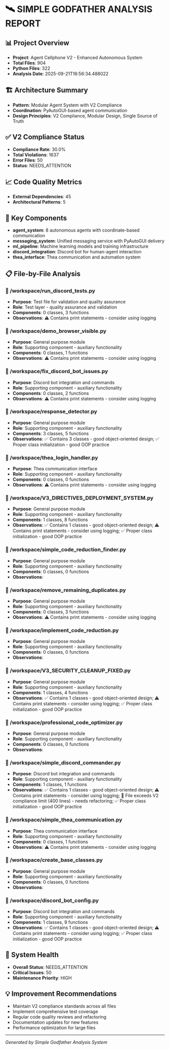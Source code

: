 # 🛰️ SIMPLE GODFATHER ANALYSIS REPORT

## 📊 Project Overview
- **Project**: Agent Cellphone V2 - Enhanced Autonomous System
- **Total Files**: 904
- **Python Files**: 322
- **Analysis Date**: 2025-09-21T16:56:34.488022

## 🏗️ Architecture Summary
- **Pattern**: Modular Agent System with V2 Compliance
- **Coordination**: PyAutoGUI-based agent communication
- **Design Principles**: V2 Compliance, Modular Design, Single Source of Truth

## ✅ V2 Compliance Status
- **Compliance Rate**: 30.0%
- **Total Violations**: 1637
- **Error Files**: 50
- **Status**: NEEDS_ATTENTION

## 📈 Code Quality Metrics
- **External Dependencies**: 45
- **Architectural Patterns**: 5

## 🔧 Key Components
- **agent_system**: 8 autonomous agents with coordinate-based communication
- **messaging_system**: Unified messaging service with PyAutoGUI delivery
- **ml_pipeline**: Machine learning models and training infrastructure
- **discord_integration**: Discord bot for human-agent interaction
- **thea_interface**: Thea communication and automation system

## 📋 File-by-File Analysis

### 📂 /workspace/run_discord_tests.py
- **Purpose**: Test file for validation and quality assurance
- **Role**: Test layer - quality assurance and validation
- **Components**: 0 classes, 3 functions
- **Observations**: ⚠️ Contains print statements - consider using logging

### 📂 /workspace/demo_browser_visible.py
- **Purpose**: General purpose module
- **Role**: Supporting component - auxiliary functionality
- **Components**: 0 classes, 1 functions
- **Observations**: ⚠️ Contains print statements - consider using logging

### 📂 /workspace/fix_discord_bot_issues.py
- **Purpose**: Discord bot integration and commands
- **Role**: Supporting component - auxiliary functionality
- **Components**: 0 classes, 2 functions
- **Observations**: ⚠️ Contains print statements - consider using logging

### 📂 /workspace/response_detector.py
- **Purpose**: General purpose module
- **Role**: Supporting component - auxiliary functionality
- **Components**: 3 classes, 5 functions
- **Observations**: ✅ Contains 3 classes - good object-oriented design; ✅ Proper class initialization - good OOP practice

### 📂 /workspace/thea_login_handler.py
- **Purpose**: Thea communication interface
- **Role**: Supporting component - auxiliary functionality
- **Components**: 0 classes, 0 functions
- **Observations**: ⚠️ Contains print statements - consider using logging

### 📂 /workspace/V3_DIRECTIVES_DEPLOYMENT_SYSTEM.py
- **Purpose**: General purpose module
- **Role**: Supporting component - auxiliary functionality
- **Components**: 1 classes, 8 functions
- **Observations**: ✅ Contains 1 classes - good object-oriented design; ⚠️ Contains print statements - consider using logging; ✅ Proper class initialization - good OOP practice

### 📂 /workspace/simple_code_reduction_finder.py
- **Purpose**: General purpose module
- **Role**: Supporting component - auxiliary functionality
- **Components**: 0 classes, 0 functions
- **Observations**: 

### 📂 /workspace/remove_remaining_duplicates.py
- **Purpose**: General purpose module
- **Role**: Supporting component - auxiliary functionality
- **Components**: 0 classes, 3 functions
- **Observations**: ⚠️ Contains print statements - consider using logging

### 📂 /workspace/implement_code_reduction.py
- **Purpose**: General purpose module
- **Role**: Supporting component - auxiliary functionality
- **Components**: 0 classes, 0 functions
- **Observations**: 

### 📂 /workspace/V3_SECURITY_CLEANUP_FIXED.py
- **Purpose**: General purpose module
- **Role**: Supporting component - auxiliary functionality
- **Components**: 1 classes, 4 functions
- **Observations**: ✅ Contains 1 classes - good object-oriented design; ⚠️ Contains print statements - consider using logging; ✅ Proper class initialization - good OOP practice

### 📂 /workspace/professional_code_optimizer.py
- **Purpose**: General purpose module
- **Role**: Supporting component - auxiliary functionality
- **Components**: 0 classes, 0 functions
- **Observations**: 

### 📂 /workspace/simple_discord_commander.py
- **Purpose**: Discord bot integration and commands
- **Role**: Supporting component - auxiliary functionality
- **Components**: 1 classes, 1 functions
- **Observations**: ✅ Contains 1 classes - good object-oriented design; ⚠️ Contains print statements - consider using logging; 🚨 File exceeds V2 compliance limit (400 lines) - needs refactoring; ✅ Proper class initialization - good OOP practice

### 📂 /workspace/simple_thea_communication.py
- **Purpose**: Thea communication interface
- **Role**: Supporting component - auxiliary functionality
- **Components**: 0 classes, 1 functions
- **Observations**: ⚠️ Contains print statements - consider using logging

### 📂 /workspace/create_base_classes.py
- **Purpose**: General purpose module
- **Role**: Supporting component - auxiliary functionality
- **Components**: 0 classes, 0 functions
- **Observations**: 

### 📂 /workspace/discord_bot_config.py
- **Purpose**: Discord bot integration and commands
- **Role**: Supporting component - auxiliary functionality
- **Components**: 1 classes, 9 functions
- **Observations**: ✅ Contains 1 classes - good object-oriented design; ⚠️ Contains print statements - consider using logging; ✅ Proper class initialization - good OOP practice


## 🎯 System Health
- **Overall Status**: NEEDS_ATTENTION
- **Critical Issues**: 50
- **Maintenance Priority**: HIGH

## 💡 Improvement Recommendations
- Maintain V2 compliance standards across all files
- Implement comprehensive test coverage
- Regular code quality reviews and refactoring
- Documentation updates for new features
- Performance optimization for large files

---
*Generated by Simple Godfather Analysis System*
